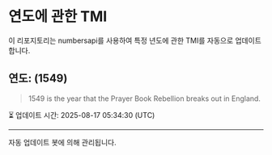 
# 연도에 관한 TMI

이 리포지토리는 numbersapi를 사용하여 특정 년도에 관한 TMI를 자동으로 업데이트합니다.

## 연도: (1549)
> 1549 is the year that the Prayer Book Rebellion breaks out in England.

⏳ 업데이트 시간: 2025-08-17 05:34:30 (UTC)

---
자동 업데이트 봇에 의해 관리됩니다.
